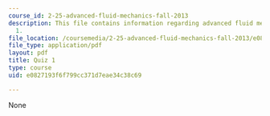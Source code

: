 ```yaml
---
course_id: 2-25-advanced-fluid-mechanics-fall-2013
description: This file contains information regarding advanced fluid mechanics, quiz
  1.
file_location: /coursemedia/2-25-advanced-fluid-mechanics-fall-2013/e0827193f6f799cc371d7eae34c38c69_MIT2_25F13_Quiz1.pdf
file_type: application/pdf
layout: pdf
title: Quiz 1
type: course
uid: e0827193f6f799cc371d7eae34c38c69

---
```

None